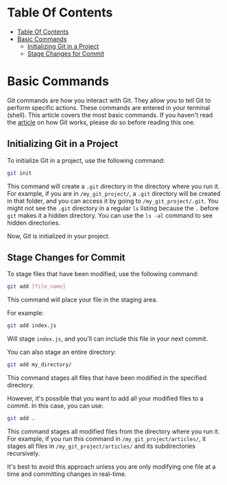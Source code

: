 # Table Of Contents

- [Table Of Contents](#table-of-contents)
- [Basic Commands](#basic-commands)
  - [Initializing Git in a Project](#initializing-git-in-a-project)
  - [Stage Changes for Commit](#stage-changes-for-commit)

# Basic Commands

Git commands are how you interact with Git. They allow you to tell Git to perform specific actions. These commands are entered in your terminal (shell). This article covers the most basic commands. If you haven't read the [article](../../03-git-functions/en/article.md) on how Git works, please do so before reading this one.

## Initializing Git in a Project

To initialize Git in a project, use the following command:

```sh
git init
```

This command will create a `.git` directory in the directory where you run it. For example, if you are in `/my_git_project/`, a `.git` directory will be created in that folder, and you can access it by going to `/my_git_project/.git`. You might not see the `.git` directory in a regular `ls` listing because the `.` before `git` makes it a hidden directory. You can use the `ls -al` command to see hidden directories.

Now, Git is initialized in your project.

## Stage Changes for Commit

To stage files that have been modified, use the following command:

```sh
git add [file_name]
```

This command will place your file in the staging area.

For example:

```sh
git add index.js
```

Will stage `index.js`, and you'll can include this file in your next commit.

You can also stage an entire directory:

```sh
git add my_directory/
```

This command stages all files that have been modified in the specified directory.

However, it's possible that you want to add all your modified files to a commit. In this case, you can use:

```sh
git add .
```

This command stages all modified files from the directory where you run it. For example, if you run this command in `/my_git_project/articles/`, it stages all files in `/my_git_project/articles/` and its subdirectories recursively.

It's best to avoid this approach unless you are only modifying one file at a time and committing changes in real-time.
